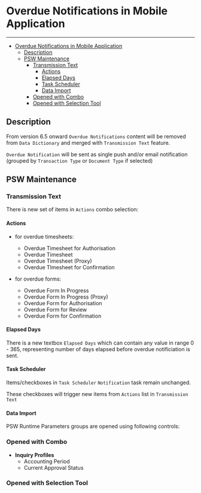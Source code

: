 # Overdue Notifications in Mobile Application

---

- [Overdue Notifications in Mobile Application](#overdue-notifications-in-mobile-application)
  - [Description](#description)
  - [PSW Maintenance](#psw-maintenance)
    - [Transmission Text](#transmission-text)
      - [Actions](#actions)
      - [Elapsed Days](#elapsed-days)
      - [Task Scheduler](#task-scheduler)
      - [Data Import](#data-import)
    - [Opened with Combo](#opened-with-combo)
    - [Opened with Selection Tool](#opened-with-selection-tool)

## Description

From version 6.5 onward `Overdue Notifications` content will be removed from `Data Dictionary` and merged with  `Transmission Text` feature.

`Overdue Notification` will be sent as single push and/or email notification (grouped by `Transaction Type` or `Document Type` if selected)

## PSW Maintenance

### Transmission Text

There is new set of items in `Actions` combo selection:


#### Actions

- for overdue timesheets:

  - Overdue Timesheet for Authorisation
  - Overdue Timesheet
  - Overdue Timesheet (Proxy)
  - Overdue TImesheet for Confirmation

- for overdue forms:

  - Overdue Form In Progress
  - Overdue Form In Progress (Proxy)
  - Overdue Form for Authorisation
  - Overdue Form for Review
  - Overdue Form for Confirmation

#### Elapsed Days

There is a new textbox `Elapsed Days` which can contain any value in range 0 - 365, representing number of days elapsed before overdue notificiation is sent.

#### Task Scheduler

Items/checkboxes in `Task Scheduler` `Notification` task remain unchanged.

These checkboxes will trigger new items from `Actions` list in `Transmission Text`

#### Data Import

PSW Runtime Parameters groups are opened using following controls:

### Opened with Combo

- __Inquiry Profiles__
  - Accounting Period
  - Current Approval Status

### Opened with Selection Tool
